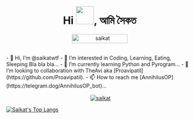 <h1 align="center">Hi&nbsp;<img src="https://raw.githubusercontent.com/proavipatil/proavipatil/master/Hi.gif" width="48"></a>, আমি সৈকত </h1>

<p align="center"> <a href="https://github.com/saikatwtf/"><img width="150px" height="24" src="https://komarev.com/ghpvc/?username=saikatwtf&label=PROFILE%20VISITORS&color=blueviolet&style=for-the-badge" alt="saikat" /></a> </p><br>
- 👋 Hi, I’m @saikatwtf
- 👀 I’m interested in Coding, Learning,  Eating, Sleeping Bla bla bla...
- 🌱 I’m currently learning Python and Pyrogram...
- 💞️ I’m looking to collaboration with TheAvi aka [Proavipatil](https://github.com/Proavipatil).
- 📫 How to reach me [AnnihilusOP](https://telegram.dog/AnnihilusOP_bot)...

<!---
saikatwtf/saikatwtf is a ✨ special ✨ repository because its `README.md` (this file) appears on your GitHub profile.
You can click the Preview link to take a look at your changes.
--->


<p align="center">&nbsp;<a href="https://github.com/saikatwtf"><img align="center" src="https://github-readme-stats.vercel.app/api?username=saikatwtf&theme=omni&show_icons=true" alt="saikat"/></a></p>

[![Saikat's Top Langs](https://github-readme-stats.vercel.app/api/top-langs/?username=saikatwtf&layout=compact)](https://github.com/anuraghazra/github-readme-stats)
